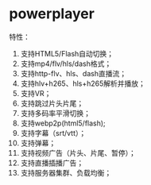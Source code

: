 # powerplayer

特性：
1. 支持HTML5/Flash自动切换；
2. 支持mp4/flv/hls/dash格式；
3. 支持http-flv、hls、dash直播流；
4. 支持hlv+h265、hls+h265解析并播放；
5. 支持VR；
6. 支持跳过片头片尾；
7. 支持多码率平滑切换；
8. 支持webp2p(html5/flash);
9. 支持字幕（srt/vtt）；
10. 支持弹幕；
11. 支持视频广告（片头、片尾、暂停）；
12. 支持直播插播广告；
13. 支持服务器集群、负载均衡；

